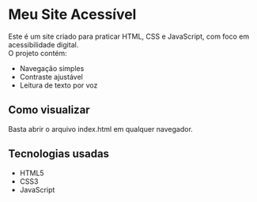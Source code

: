 # Meu Site Acessível

Este é um site criado para praticar HTML, CSS e JavaScript, com foco em acessibilidade digital.  
O projeto contém:
- Navegação simples
- Contraste ajustável
- Leitura de texto por voz

## Como visualizar
Basta abrir o arquivo index.html em qualquer navegador.

## Tecnologias usadas
- HTML5
- CSS3
- JavaScript
